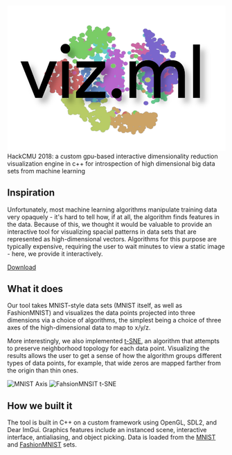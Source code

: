 ![viz.ml](https://raw.githubusercontent.com/TheNumbat/viz.ml/master/logo.png)
HackCMU 2018: a custom gpu-based interactive dimensionality reduction visualization engine in c++ for introspection of high dimensional big data sets from machine learning
## Inspiration

Unfortunately, most machine learning algorithms manipulate training data very opaquely - it's hard to tell how, if at all, the algorithm finds features in the data. Because of this, we thought it would be valuable to provide an interactive tool for visualizing spacial patterns in data sets that are represented as high-dimensional vectors. Algorithms for this purpose are typically expensive, requiring the user to wait minutes to view a static image - here, we provide it interactively.

[Download](https://github.com/TheNumbat/viz.ml/releases/download/0.1/viz.ml.zip)

## What it does

Our tool takes MNIST-style data sets (MNIST itself, as well as FashionMNIST) and visualizes the data points projected into three dimensions via a choice of algorithms, the simplest being a choice of three axes of the high-dimensional data to map to x/y/z. 

More interestingly, we also implemented [t-SNE](http://jmlr.csail.mit.edu/papers/volume9/vandermaaten08a/vandermaaten08a.pdf), an algorithm that attempts to preserve neighborhood topology for each data point. Visualizing the results allows the user to get a sense of how the algorithm groups different types of data points, for example, that wide zeros are mapped farther from the origin than thin ones.

![MNIST Axis](https://i.imgur.com/qUwfvnH.png)
![FahsionMNSIT t-SNE](https://i.imgur.com/HJ9zsTx.png)

## How we built it

The tool is built in C++ on a custom framework using OpenGL, SDL2, and Dear ImGui. Graphics features include an instanced scene, interactive interface, antialiasing, and object picking. Data is loaded from the [MNIST](http://yann.lecun.com/exdb/mnist/) and [FashionMNIST](https://github.com/zalandoresearch/fashion-mnist) sets.
